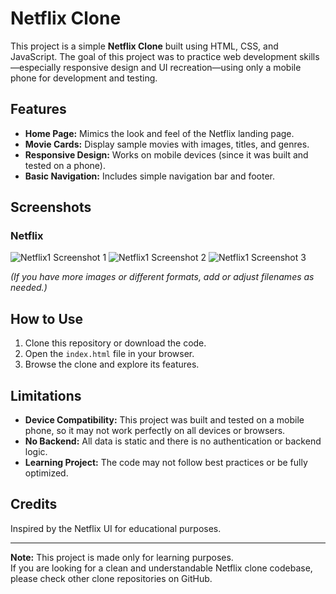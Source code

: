# Netflix Clone

This project is a simple **Netflix Clone** built using HTML, CSS, and JavaScript. The goal of this project was to practice web development skills—especially responsive design and UI recreation—using only a mobile phone for development and testing.

## Features

- **Home Page:** Mimics the look and feel of the Netflix landing page.
- **Movie Cards:** Display sample movies with images, titles, and genres.
- **Responsive Design:** Works on mobile devices (since it was built and tested on a phone).
- **Basic Navigation:** Includes simple navigation bar and footer.

## Screenshots

### Netflix

![Netflix1 Screenshot 1](images/Netflix1.jpg)
![Netflix1 Screenshot 2](images/Netflix2.jpg)
![Netflix1 Screenshot 3](images/Netflix3.jpg)

_(If you have more images or different formats, add or adjust filenames as needed.)_

## How to Use

1. Clone this repository or download the code.
2. Open the `index.html` file in your browser.
3. Browse the clone and explore its features.

## Limitations

- **Device Compatibility:** This project was built and tested on a mobile phone, so it may not work perfectly on all devices or browsers.
- **No Backend:** All data is static and there is no authentication or backend logic.
- **Learning Project:** The code may not follow best practices or be fully optimized.

## Credits

Inspired by the Netflix UI for educational purposes.

---

**Note:** This project is made only for learning purposes.  
If you are looking for a clean and understandable Netflix clone codebase, please check other clone repositories on GitHub.

